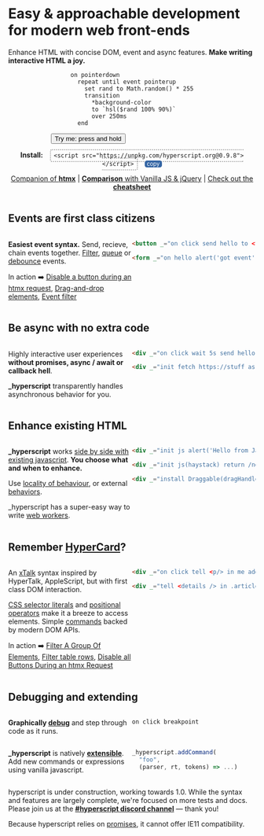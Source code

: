 
<style>
  #features-list {
    display: grid;
    grid-template-columns: 1fr;
    gap: 0 var(--gap);
    margin: var(--gap) 0;
  }
  @media (min-width: 60ch) {
    #features-list {
      max-width: 100%;
      grid-template-columns: 1fr 1fr;
    }
  }
  #features-list h2 {
    grid-column: 1 / -1;
  }
  #features-list pre {
    white-space: pre-wrap;
  }
</style>

<div id="intro-to-hyperscript" class="f-switch align-items:center" style="--col-width: 60ch;">

<div>

# Easy & approachable development for modern web front-ends

Enhance HTML with concise DOM, event and async features. **Make writing interactive HTML a joy.**

</div>

<div style="width: max-content; max-width: 100%; margin: auto">

<figure>

~~~hyperscript
on pointerdown
  repeat until event pointerup
    set rand to Math.random() * 255
    transition
      *background-color
      to `hsl($rand 100% 90%)`
      over 250ms
  end
~~~

</figure>

<span class="center" style="margin-top: calc(-1.5*var(--gap))"><button class="crowded padding padding-block allcaps" _="
on pointerdown
  repeat until event pointerup
    set rand to Math.random() * 255
    transition *background-color
            to `hsl($rand 100% 90%)`
          over 250ms
  end">Try me: press and hold</button></span>
</div>


<div style="flex-basis: 100%; text-align: center;"><span id="install"><strong>Install:</strong> <code style="border: 2px dotted #00000055; margin: 0 10px; padding: 4px 6px; border-radius: 4px">&lt;script src="https://unpkg.com/hyperscript.org@0.9.8"&gt;&lt;/script&gt;</code>
<button style="font:inherit;font-size:.8em;background:#3465a4;color:white;border:none;padding: 0 .4em; border-radius: .4em" _="on click
  writeText(my previousElementSibling's innerText) on navigator.clipboard
  put 'copied!' into me
  wait 1s
  put 'copy' into me">copy</button>
</span>

</div>

</div>

<div style="text-align:center;">

[Companion of **htmx**](https://htmx.org/)
|
[**Comparison** with Vanilla JS & jQuery](/comparison/)
|
[Check out the **cheatsheet**](/img/hyperscript-cheatsheet.pdf)


</div>


<div id="features-list" style="">

## Events are first class citizens

<div>

**Easiest event syntax.** Send, recieve, chain events together. [Filter](/docs/#event_filters), [queue](/docs/#event_queueing) or [debounce](/comparison/#debounced-input) events.

In action ➡️
[Disable a button during an htmx request](/cookbook/#40-disable-btn-during-request),
[Drag-and-drop elements](/cookbook/#70-drag-n-drop),
[Event filter](/cookbook/#80-event-filtering)

</div>

~~~html
<button _="on click send hello to <form />">Send</button>

<form _="on hello alert('got event')">
~~~

## Be async with no extra code

<div>

Highly interactive user experiences **without promises, async / await or callback hell**.

**_hyperscript** transparently handles asynchronous behavior for you.


</div>

~~~html
<div _="on click wait 5s send hello to .target">

<div _="init fetch https://stuff as json then put result into me">Using fetch() API...</div>
~~~

## Enhance existing HTML

<div>

**_hyperscript** works [side by side with existing javascript](/docs/#js-migration). **You choose what and when to enhance.**

Use [locality of behaviour](https://htmx.org/essays/locality-of-behaviour/), or external [behaviors](/docs/#behaviors).

_hyperscript has a super-easy way to write [web workers](/docs#workers).

</div>

~~~html
<div _="init js alert('Hello from JavaScript!') end"></div>

<div _="init js(haystack) return /needle/gi.exec(haystack) end">

<div _="install Draggable(dragHandle: .titlebar)">
~~~

## Remember [HyperCard](https://hypercard.org/HyperTalk%20Reference%202.4.pdf)?

<div>

An [xTalk](https://en.wikipedia.org/wiki/HyperTalk#Descendants_of_HyperTalk) syntax inspired by HyperTalk, AppleScript, but with first class DOM interaction.

[CSS selector literals](/expressions/#css) and [positional operators](/docs/#in) make it a breeze to access elements.
Simple [commands](/reference/#commands) backed by modern DOM APIs.

In action ➡️
[Filter A Group Of Elements](/cookbook/#60-filter-a-group-of-elements),
[Filter table rows](/cookbook/#90-filter-table-rows),
[Disable all Buttons During an htmx Request](/cookbook/#50-disable-btn-during-request-all)

</div>

~~~html
<div _="on click tell <p/> in me add .highlight">

<div _="tell <details /> in .article set you.open to false">
~~~

## Debugging and extending

**Graphically [debug](/docs#debugging)** and step through code as it runs.

~~~hyperscript
on click breakpoint
~~~

**_hyperscript** is natively **[extensible](/docs/#extending)**.
Add new commands or expressions using vanilla javascript.

~~~javascript
_hyperscript.addCommand(
  "foo",
  (parser, rt, tokens) => ...)
~~~

</div>

<aside class="box warn crowded color">

hyperscript is under construction, working towards 1.0. While the syntax and
features are largely complete, we're focused on more tests and docs. Please join us at the
<a style="font-weight: bold" href="https://htmx.org/discord">#hyperscript discord channel</a>
&mdash; thank you!

Because hyperscript relies on
[promises](https://caniuse.com/?search=Promise), it cannot offer IE11
compatibility.

</aside>
